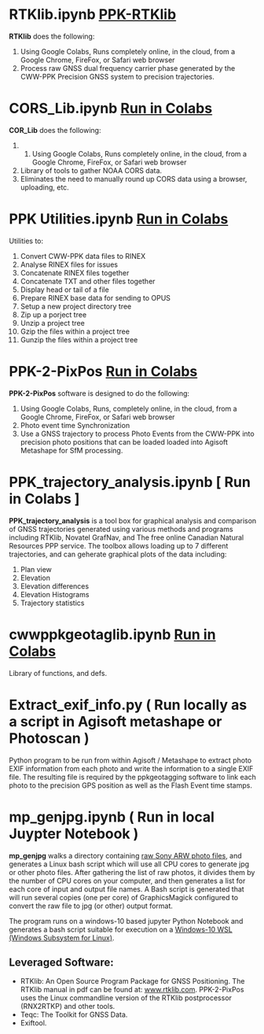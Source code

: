 
# RTKlib.ipynb [ PPK-RTKlib ](https://colab.research.google.com/github/lidar532/ppkgeotag/blob/2020-1020-dev/RTKlib.ipynb)
**RTKlib** does the following:
1. Using Google Colabs, Runs completely online, in the cloud, from a Google Chrome, FireFox, or Safari web browser
1. Process raw GNSS dual frequency carrier phase generated by the CWW-PPK Precision GNSS system to precision trajectories.

# CORS_Lib.ipynb [ Run in Colabs ](https://colab.research.google.com/github/lidar532/ppkgeotag/blob/2020-1020-dev/CORS_lib.ipynb)
**COR_Lib** does the following:
1. 1. Using Google Colabs, Runs completely online, in the cloud, from a Google Chrome, FireFox, or Safari web browser
1. Library of tools to gather NOAA CORS data.  
1. Eliminates the need to manually round up CORS data using a browser, uploading, etc.

# PPK Utilities.ipynb [ Run in Colabs ](https://colab.research.google.com/github/lidar532/ppkgeotag/blob/2020-1020-dev/PPK_Utilities.ipynb)
Utilities to:
1. Convert CWW-PPK data files to RINEX
1. Analyse RINEX files for issues
1. Concatenate RINEX files together
1. Concatenate TXT and other files together
1. Display head or tail of a file
1. Prepare RINEX base data for sending to OPUS
1. Setup a new project directory tree
1. Zip up a porject tree
1. Unzip a project tree
1. Gzip the files within a project tree
1. Gunzip the files within a project tree

# PPK-2-PixPos  [ Run in Colabs ](https://colab.research.google.com/github/lidar532/ppkgeotag/blob/2020-1020-dev/PPK_2_PixPos.ipynb)
**PPK-2-PixPos** software is designed to do the following:
1. Using Google Colabs, Runs, completely online, in the cloud, from a Google Chrome, FireFox, or Safari web browser
1. Photo event time Synchronization
1. Use a GNSS trajectory to process Photo Events from the CWW-PPK into precision photo positions that can be loaded loaded into Agisoft Metashape for SfM processing.

# PPK_trajectory_analysis.ipynb [ Run in Colabs ]
**PPK_trajectory_analysis** is a tool box for graphical analysis and comparison of GNSS trajectories generated using various methods and programs including RTKlib, Novatel GrafNav, and The free online Canadian Natural Resources PPP service.  The toolbox allows loading up to 7 different trajectories, and can geherate graphical plots of the data including: 
1. Plan view
1. Elevation
1. Elevation differences
1. Elevation Histograms
1. Trajectory statistics 

# cwwppkgeotaglib.ipynb  [Run in Colabs](https://colab.research.google.com/github/lidar532/ppkgeotag/blob/2020-1020-dev/cwwppkgeotaglib.ipynb)
Library of functions, and defs.

# Extract_exif_info.py  ( Run locally as a script in Agisoft metashape or Photoscan )
Python program to be run from within Agisoft / Metashape to extract photo EXIF information from each photo and write the information to a single EXIF file. The resulting file is required by the ppkgeotagging software to link each photo to the precision GPS position as well as the Flash Event time stamps.

# mp_genjpg.ipynb  ( Run in local Juypter Notebook )
**mp_genjpg** walks a directory containing 
[raw Sony ARW photo files](https://en.wikipedia.org/wiki/Raw_image_format#ARW), and generates a
Linux bash script which will use all CPU cores to generate jpg or other
photo files.  After gathering the list of raw photos, it divides them by the number
of CPU cores on your computer, and then generates a list for each core of input and output
file names.  A Bash script is generated that will run several copies (one per core) of GraphicsMagick 
configured to convert the raw file to jpg (or other) output format.

The program runs on a windows-10 based jupyter Python Notebook and generates
a bash script suitable for execution on a [Windows-10 WSL (Windows Subsystem for Linux)](https://docs.microsoft.com/en-us/windows/wsl/install-win10).

## Leveraged Software:
* RTKlib: An Open Source Program Package for GNSS Positioning. The RTKlib manual in pdf can be found at: www.rtklib.com. PPK-2-PixPos uses the Linux commandline version of the RTKlib postprocessor (RNX2RTKP) and other tools.
* Teqc: The Toolkit for GNSS Data.
* Exiftool.




